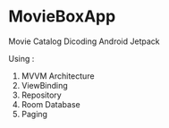 # MovieBoxApp
Movie Catalog Dicoding Android Jetpack

Using :
1. MVVM Architecture
2. ViewBinding
3. Repository
4. Room Database
5. Paging

